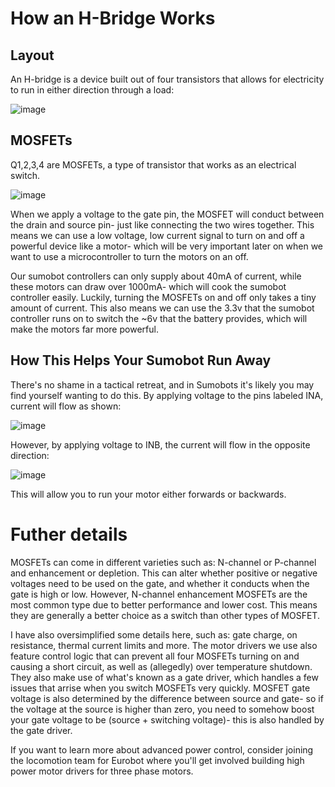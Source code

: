 # How an H-Bridge Works
## Layout 
An H-bridge is a device built out of four transistors that allows for electricity to run in either direction through a load:

![image](https://github.com/user-attachments/assets/b2321abe-0277-472d-985c-0641899fcdf0)


## MOSFETs

Q1,2,3,4 are MOSFETs, a type of transistor that works as an electrical switch.

![image](https://github.com/user-attachments/assets/adcd7165-bc18-4b9a-877e-adea40c7439d)


When we apply a voltage to the gate pin, the MOSFET will conduct between the drain and source pin- just like connecting the two wires together. This means we can use a low voltage, low current signal to turn on and off a powerful device like a motor- which will be very important later on when we want to use a microcontroller to turn the motors on an off.

Our sumobot controllers can only supply about 40mA of current, while these motors can draw over 1000mA- which will cook the sumobot controller easily. Luckily, turning the MOSFETs on and off only takes a tiny amount of current. This also means we can use the 3.3v that the sumobot controller runs on to switch the ~6v that the battery provides, which will make the motors far more powerful.

## How This Helps Your Sumobot Run Away
There's no shame in a tactical retreat, and in Sumobots it's likely you may find yourself wanting to do this. By applying voltage to the pins labeled INA, current will flow as shown:

![image](https://github.com/user-attachments/assets/986336cd-2f45-4e02-87b7-ff89aaf22a28)



However, by applying voltage to INB, the current will flow in the opposite direction:

![image](https://github.com/user-attachments/assets/049bdd72-847d-4923-8df6-d4369cc52bbc)

This will allow you to run your motor either forwards or backwards.

# Futher details
MOSFETs can come in different varieties such as: N-channel or P-channel and enhancement or depletion. This can alter whether positive or negative voltages need to be used on the gate, and whether it conducts when the gate is high or low. However, N-channel enhancement MOSFETs are the most common type due to better performance and lower cost. This means they are generally a better choice as a switch than other types of MOSFET.

I have also oversimplified some details here, such as: gate charge, on resistance, thermal current limits and more. The motor drivers we use also feature control logic that can prevent all four MOSFETs turning on and causing a short circuit, as well as (allegedly) over temperature shutdown. They also make use of what's known as a gate driver, which handles a few issues that arrise when you switch MOSFETs very quickly. MOSFET gate voltage is also determined by the difference between source and gate- so if the voltage at the source is higher than zero, you need to somehow boost your gate voltage to be (source + switching voltage)- this is also handled by the gate driver. 

If you want to learn more about advanced power control, consider joining the locomotion team for Eurobot where you'll get involved building high power motor drivers for three phase motors.
